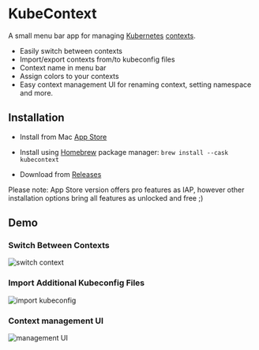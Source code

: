 # KubeContext

A small menu bar app for managing [Kubernetes](https://kubernetes.io) [contexts](https://kubernetes.io/docs/tasks/access-application-cluster/configure-access-multiple-clusters).

- Easily switch between contexts
- Import/export contexts from/to kubeconfig files
- Context name in menu bar
- Assign colors to your contexts
- Easy context management UI for renaming context, setting namespace and more.

## Installation

- Install from Mac [App Store](https://itunes.apple.com/us/app/kubecontext/id1438838068?ls=1&mt=12)

- Install using [Homebrew](https://brew.sh/) package manager: `brew install --cask kubecontext`

- Download from [Releases](https://github.com/turkenh/KubeContext/releases)

Please note: App Store version offers pro features as IAP, however other installation options bring all features as unlocked and free ;)

## Demo

### Switch Between Contexts

![switch context](Image/demo1.gif?raw=true "")

### Import Additional Kubeconfig Files

![import kubeconfig](Image/demo2.gif?raw=true "")

### Context management UI

![management UI](Image/demo3.gif?raw=true "")
